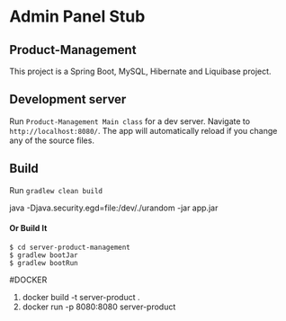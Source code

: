 # Admin Panel Stub
## Product-Management

This project is a Spring Boot, MySQL, Hibernate and Liquibase project.

## Development server

Run `Product-Management Main class` for a dev server. Navigate to `http://localhost:8080/`. The app will automatically reload if you change any of the source files.

## Build

Run `gradlew clean build`

java -Djava.security.egd=file:/dev/./urandom -jar app.jar

#### Or Build It
   
```
$ cd server-product-management
$ gradlew bootJar
$ gradlew bootRun
```

#DOCKER
1) docker build -t server-product .
2) docker run -p 8080:8080 server-product

